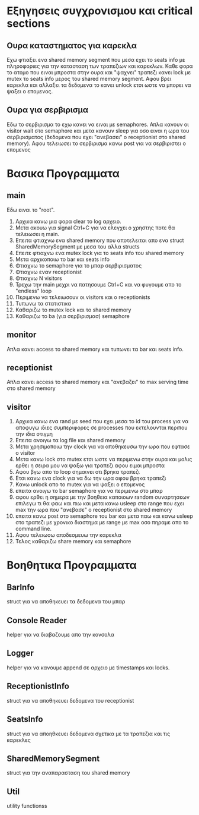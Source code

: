 # Εξηγησεις συγχρονισμου και critical sections

## Ουρα καταστηματος για καρεκλα
Εχω φτιαξει ενα shared memory segment που μεσα εχει το seats info με πληροφοριες για την κατασταση των τραπεζιων
και καρεκλων. Καθε φορα το ατομο που ειναι μπροστα στην ουρα και "ψαχνει" τραπεζι κανει lock με mutex το seats
info μερος του shared memory segment. Αφου βρει καρεκλα και αλλαξει τα δεδομενα το κανει unlock ετσι ωστε να μπορει
να ψαξει ο επομενος. 

## Ουρα για σερβιρισμα
Εδω το σερβιρισμα το εχω κανει να ειναι με semaphores. Απλα κανουν οι visitor wait στο semaphore και
μετα κανουν sleep για οσο ειναι η ωρα του σερβιρισματος (δεδομενα που εχει "ανεβασει" ο receptionist
στο shared memory). Αφου τελειωσει το σερβιρισμα κανω post για να σερβιριστει ο επομενος

# Βασικα Προγραμματα

## main
Εδω ειναι το "root".
1. Αρχικα κανω μια φορα clear το log αρχειο.
2. Μετα ακουω για signal Ctrl+C για να ελεγχει ο χρηστης ποτε θα τελειωσει η main.
3. Επειτα φτιαχνω ενα shared memory που αποτελειται απο ενα struct SharedMemorySegment με μεσα του αλλα structs
4. Επειτε φτιαχνω ενα mutex lock για το seats info του shared memory
5. Μετα αρχικοποιω το bar και seats info
6. Φτιαχνω το semaphore για το μπαρ σερβιρισματος
7. Φτιαχνω εναν receptionist
8. Φτιαχνω N visitors
9. Τρεχω την main μεχρι να πατησουμε Ctrl+C και να φυγουμε απο το "endless" loop
10. Περιμενω να τελειωσουν οι visitors και ο receptionists
11. Τυπωνω τα στατιστικα
12. Καθαριζω το mutex lock και το shared memory
13. Καθαριζω το ba (για σερβιρισμασ) semaphore

## monitor
Απλα κανει access το shared memory και τυπωνει τα bar και seats info.

## receptionist
Απλα κανει access το shared memory και "ανεβαζει" το max serving time στο shared memory

## visitor
1. Αρχικα κανω ενα rand με seed που εχει μεσα το id του process για να αποφυγω
ιδιες συμπεριφορες σε processes που εκτελουνται περιπου την ιδια στιγμη
2. Επειτα ανοιγω τα log file και shared memory
3. Μετα χρησιμοποιω την clock για να αποθηκευσω την ωρα που εφτασε ο visitor
4. Μετα κανω lock στο mutex ετσι ωστε να περιμενω στην ουρα και μολις ερθει η σειρα μου
να ψαξω για τραπεζι αφου ειμαι μπροστα 
5. Αφου βγω απο το loop σημαινει οτι βρηκα τραπεζι
6. Ετσι κανω ενα clock για να δω την ωρα αφου βρηκα τραπεζι
7. Κανω unlock απο το mutex για να ψαξει ο επομενος
8. επειτα ανοιγω το bar semaphore για να περιμενω στο μπαρ
9. αφου ερθει η σημερα με την βοηθεια καποιοων random συναρτησεων επιλεγω τι θα φαω 
και πιω και μετα κανω usleep στο range που εχει max την ωρα που "ανεβασε" ο receptionist στο shared memory
10. επειτα κανω post στο semaphore του bar και μετα παω και κανω usleep στο τραπεζι
με χρονικο διαστημα με range με max οσο πηραμε απο το command line.
11. Αφου τελειωσω αποδεσμευω την καρεκλα
12. Τελος καθαριζω share memory και semaphore

# Βοηθητικα Προγραμματα

## BarInfo
struct για να αποθηκευει τα δεδομενα του μπαρ

## Console Reader
helper για να διαβαζουμε απο την κονσολα

## Logger
helper για να κανουμε append σε αρχειο με timestamps και locks.

## ReceptionistInfo
struct για να αποθηκευει δεδομενα του receptionist

## SeatsInfo
struct για να αποηθκευει δεδομενα σχετικα με τα τραπεζια και τις καρεκλες

## SharedMemorySegment
struct για την αναπαρασταση του shared memory

## Util
utility functionss